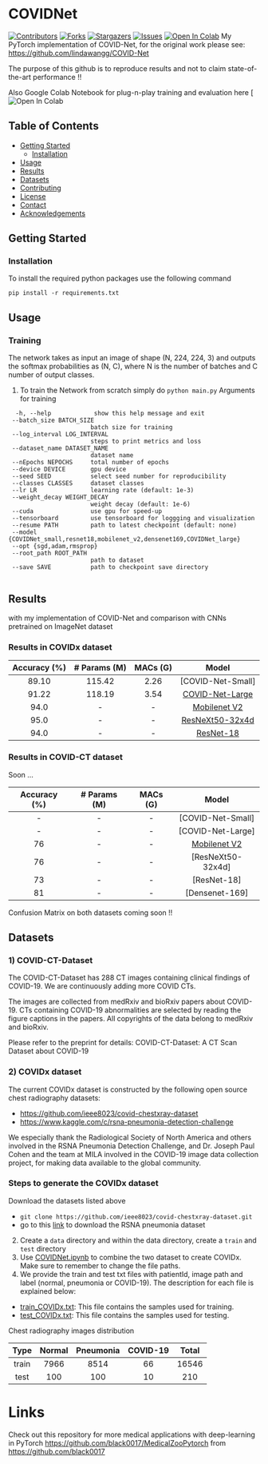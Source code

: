 # COVIDNet

[![Contributors][contributors-shield]][contributors-url]
[![Forks][forks-shield]][forks-url]
[![Stargazers][stars-shield]][stars-url]
[![Issues][issues-shield]][issues-url]
[![Open In Colab](https://colab.research.google.com/assets/colab-badge.svg)](https://colab.research.google.com/github/IliasPap/COVIDNet/blob/master/COVIDNet.ipynb#scrollTo=G9t--VlR7_F6)
My PyTorch implementation of COVID-Net, for the original work please see: https://github.com/lindawangg/COVID-Net

The purpose of this github is to reproduce results and not to claim state-of-the-art performance !!

Also Google Colab Notebook for plug-n-play training and evaluation here [![Open In Colab](https://colab.research.google.com/github/IliasPap/COVIDNet/blob/master/COVIDNet.ipynb#scrollTo=G9t--VlR7_F6)

## Table of Contents

* [Getting Started](#getting-started)
  * [Installation](#installation)
* [Usage](#usage)
* [Results](#results)
* [Datasets](#datasets)
* [Contributing](#contributing)
* [License](#license)
* [Contact](#contact)
* [Acknowledgements](#acknowledgements)


<!-- GETTING STARTED -->
## Getting Started

### Installation
To install the required python packages use the following command 
```
pip install -r requirements.txt
```
<!-- USAGE EXAMPLES -->
## Usage

### Training

The network takes as input an image of shape (N, 224, 224, 3) and outputs the softmax probabilities as (N, C), where N is the number of batches and C number of output classes.

1. To train the Network from scratch simply do `python main.py` 
 Arguments for training 
 ```
   -h, --help            show this help message and exit
  --batch_size BATCH_SIZE
                        batch size for training
  --log_interval LOG_INTERVAL
                        steps to print metrics and loss
  --dataset_name DATASET_NAME
                        dataset name
  --nEpochs NEPOCHS     total number of epochs
  --device DEVICE       gpu device
  --seed SEED           select seed number for reproducibility
  --classes CLASSES     dataset classes
  --lr LR               learning rate (default: 1e-3)
  --weight_decay WEIGHT_DECAY
                        weight decay (default: 1e-6)
  --cuda                use gpu for speed-up
  --tensorboard         use tensorboard for loggging and visualization
  --resume PATH         path to latest checkpoint (default: none)
  --model {COVIDNet_small,resnet18,mobilenet_v2,densenet169,COVIDNet_large}
  --opt {sgd,adam,rmsprop}
  --root_path ROOT_PATH
                        path to dataset
  --save SAVE           path to checkpoint save directory


```
<!-- RESULTS -->
## Results 


with my   implementation  of COVID-Net and comparison with CNNs pretrained on ImageNet dataset


### Results in COVIDx  dataset 


| Accuracy (%) | # Params (M) | MACs (G) |        Model        |
|:------------:|:------------:|:--------:|:-------------------:|
|   89.10      |     115.42   |   2.26   |   [COVID-Net-Small] |
|   91.22      |     118.19   |   3.54   |   [COVID-Net-Large](https://drive.google.com/open?id=1-3SKFua_wFl2_aAQMIrj2FhowTX8B551) |
|   94.0       |     -   |   -      |   [Mobilenet V2   ](https://drive.google.com/open?id=19J-1bW6wPl7Kmm0pNagehlM1zk9m37VV) |
|   95.0       |     -   |   -      |   [ResNeXt50-32x4d](https://drive.google.com/open?id=1-BLolPNYMVWSY0Xnm8Y8wjQCapXiPnLx) |
|   94.0       |     -   |   -      | [ResNet-18](https://drive.google.com/open?id=1wxo4gkNGyrhR-1PG8Vr1hj65MfSAHOgJ) |

### Results in COVID-CT  dataset 
Soon ...

| Accuracy (%) | # Params (M) | MACs (G) |        Model        |
|:------------:|:------------:|:--------:|:-------------------:|
|   -   |     -   |  -   |   [COVID-Net-Small] |
|   -      |     -   |   -  |   [COVID-Net-Large] |
|   76      |     -   |   -      |   [Mobilenet V2   ](https://drive.google.com/open?id=1alVSSN-PkibfFQcH0RA1xIPMSfbVxI89) |
|   76    |     -   |   -      |   [ResNeXt50-32x4d] |
|  73     |     -   |   -      | [ResNet-18] |
|  81    |     -   |   -      | [Densenet-169] |

Confusion Matrix on both datasets coming soon !!




<!-- Datasets -->
## Datasets
### 1) COVID-CT-Dataset

The COVID-CT-Dataset has 288 CT images containing clinical findings of COVID-19. We are continuously adding more COVID CTs.

The images are collected from medRxiv and bioRxiv papers about COVID-19. CTs containing COVID-19 abnormalities are selected by reading the figure captions in the papers. All copyrights of the data belong to medRxiv and bioRxiv.

Please refer to the preprint for details: COVID-CT-Dataset: A CT Scan Dataset about COVID-19

### 2) COVIDx  dataset 


The current COVIDx dataset is constructed by the following open source chest radiography datasets:
* https://github.com/ieee8023/covid-chestxray-dataset
* https://www.kaggle.com/c/rsna-pneumonia-detection-challenge

We especially thank the Radiological Society of North America and others involved in the RSNA Pneumonia Detection Challenge, and Dr. Joseph Paul Cohen and the team at MILA involved in the COVID-19 image data collection project, for making data available to the global community.

### Steps to generate the COVIDx dataset

Download the datasets listed above
 * `git clone https://github.com/ieee8023/covid-chestxray-dataset.git`
 * go to this [link](https://www.kaggle.com/c/rsna-pneumonia-detection-challenge/data) to download the RSNA pneumonia dataset
2. Create a `data` directory and within the data directory, create a `train` and `test` directory
3. Use [COVIDNet.ipynb](COVIDNet.ipynb) to combine the two dataset to create COVIDx. Make sure to remember to change the file paths.
4. We provide the train and test txt files with patientId, image path and label (normal, pneumonia or COVID-19). The description for each file is explained below:
 * [train\_COVIDx.txt](train_COVIDx.txt): This file contains the samples used for training.
 * [test\_COVIDx.txt](test_COVIDx.txt): This file contains the samples used for testing.


Chest radiography images distribution

|  Type | Normal | Pneumonia | COVID-19 | Total |
|:-----:|:------:|:---------:|:--------:|:-----:|
| train |  7966  |    8514   |    66    | 16546 |
|  test |   100  |     100   |    10    |   210 |







[contributors-shield]: https://img.shields.io/github/contributors/iliasprc/COVIDNet.svg?style=flat-square
[contributors-url]: https://github.com/iliasprc/COVIDNet/graphs/contributors
[forks-shield]: https://img.shields.io/github/forks/iliasprc/COVIDNet.svg?style=flat-square
[forks-url]: https://github.com/iliasprc/COVIDNet/network/members

[stars-shield]: https://img.shields.io/github/stars/iliasprc/COVIDNet.svg?style=flat-square
[stars-url]: https://github.com/iliasprc/COVIDNet/stargazers

[issues-shield]: https://img.shields.io/github/issues/iliasprc/COVIDNet.svg?style=flat-square
[issues-url]: https://github.com/iliasprc/COVIDNet/issues





# Links
Check out this repository for more medical applications with deep-learning in PyTorch
https://github.com/black0017/MedicalZooPytorch from https://github.com/black0017
